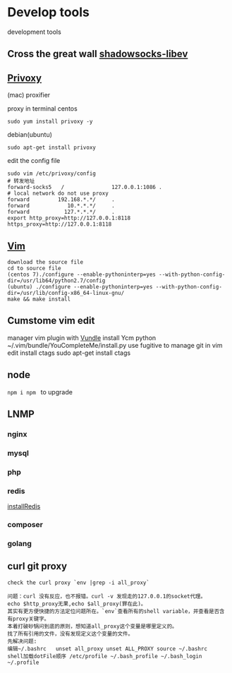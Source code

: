 # Develop tools
development tools
## Cross the great wall [shadowsocks-libev](https://github.com/shadowsocks/shadowsocks-libev)
## [Privoxy](http://www.privoxy.org/)
(mac) proxifier

proxy in terminal 
centos 
```
sudo yum install privoxy -y
```
debian(ubuntu)
```
sudo apt-get install privoxy
```
edit the config file
```
sudo vim /etc/privoxy/config
# 转发地址
forward-socks5   /               127.0.0.1:1086 .
# local network do not use proxy
forward         192.168.*.*/     .
forward            10.*.*.*/     .
forward           127.*.*.*/     .
export http_proxy=http://127.0.0.1:8118 https_proxy=http://127.0.0.1:8118
```
## [Vim](https://github.com/vim/vim)
```
download the source file 
cd to source file
(centos 7)./configure --enable-pythoninterp=yes --with-python-config-dir=/usr/lib64/python2.7/config
(ubuntu) ./configure --enable-pythoninterp=yes --with-python-config-dir=/usr/lib/config-x86_64-linux-gnu/
make && make install
```
## Cumstome vim edit
manager vim plugin with [Vundle](https://github.com/VundleVim/Vundle.vim)
install Ycm    python ~/.vim/bundle/YouCompleteMe/install.py
use fugitive to manage git in vim edit
install ctags  sudo apt-get install ctags

## node
`npm i npm ` to upgrade

## LNMP 
### nginx
### mysql
### php
### redis
[installRedis](linux/bin/installRedis)
### composer
### golang

## curl git proxy
    check the curl proxy `env |grep -i all_proxy`

    问题：curl 没有反应，也不报错。curl -v 发现走的127.0.0.1的socket代理。
    echo $http_proxy无果,echo $all_proxy(罪在此)。
    其实有更方便快捷的方法定位问题所在。`env`查看所有的shell variable，并查看是否含有proxy关键字。 
    本着打破砂锅问到底的原则，想知道all_proxy这个变量是哪里定义的。
    找了所有引用的文件，没有发现定义这个变量的文件。
    先解决问题: 
    编辑~/.bashrc   unset all_proxy unset ALL_PROXY source ~/.bashrc
    shell加载dotFile顺序 /etc/profile ~/.bash_profile ~/.bash_login ~/.profile
